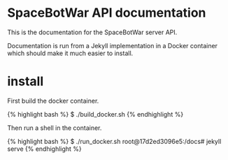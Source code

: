 # SpaceBotWar API documentation

This is the documentation for the SpaceBotWar server API.

Documentation is run from a Jekyll implementation in a Docker container which should
make it much easier to install.

# install

First build the docker container.

{% highlight bash %}
  $ ./build_docker.sh
{% endhighlight %}

Then run a shell in the container.

{% highlight bash %}
$ ./run_docker.sh
  root@17d2ed3096e5:/docs# jekyll serve
{% endhighlight %}



